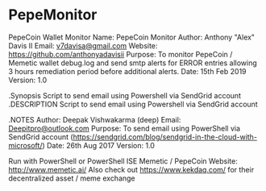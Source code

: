 # PepeMonitor
PepeCoin Wallet Monitor
Name: PepeCoin Monitor
Author:  Anthony "Alex" Davis II
Email:   v7davisa@gmail.com
Website: https://github.com/anthonyadavisii
Purpose: To monitor PepeCoin / Memetic wallet debug.log and send smtp alerts for ERROR entries allowing 3 hours remediation period before additional alerts.
Date: 15th Feb 2019
Version: 1.0

.Synopsis
   Script to send email using Powershell via SendGrid account    
.DESCRIPTION
   Script to send email using Powershell via SendGrid account 
 
.NOTES
    Author:  Deepak Vishwakarma (deep)
    Email:   Deepitpro@outlook.com
    Purpose: To send email using PowerShell via SendGrid account (https://sendgrid.com/blog/sendgrid-in-the-cloud-with-microsoft/)
    Date: 26th Aug 2017
    Version: 1.0
    

Run with PowerShell or PowerShell ISE
Memetic / PepeCoin Website: http://www.memetic.ai/
Also check out https://www.kekdaq.com/ for their decentralized asset / meme exchange
